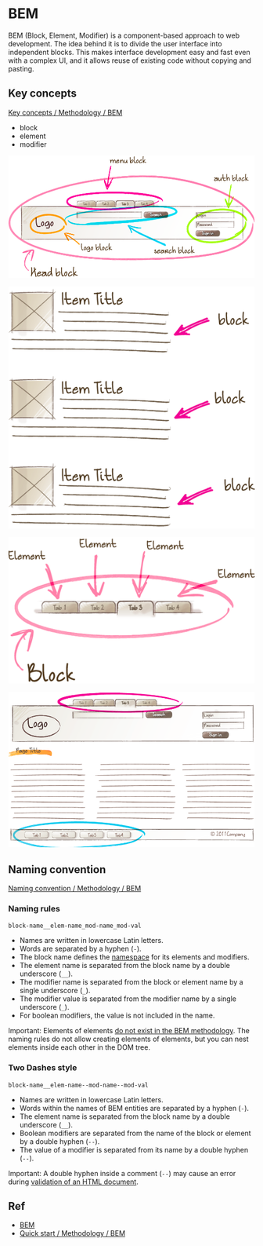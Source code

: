 # BEM

BEM (Block, Element, Modifier) is a component-based approach to web development. The idea behind it is to divide the user interface into independent blocks. This makes interface development easy and fast even with a complex UI, and it allows reuse of existing code without copying and pasting.

## Key concepts

[Key concepts / Methodology / BEM](https://en.bem.info/methodology/key-concepts/)

- block
- element
- modifier

![Nested structure](img/bem-nested-structure.png)

![Block](img/bem-block.png)

![Element](img/bem-element.png)

![Modifier](img/bem-modifier.png)

## Naming convention

[Naming convention / Methodology / BEM](https://en.bem.info/methodology/naming-convention/)

### Naming rules

```
block-name__elem-name_mod-name_mod-val
```

- Names are written in lowercase Latin letters.
- Words are separated by a hyphen (`-`).
- The block name defines the [namespace](https://en.wikipedia.org/wiki/Namespace) for its elements and modifiers.
- The element name is separated from the block name by a double underscore (`__`).
- The modifier name is separated from the block or element name by a single underscore (`_`).
- The modifier value is separated from the modifier name by a single underscore (`_`).
- For boolean modifiers, the value is not included in the name.

Important: Elements of elements [do not exist in the BEM methodology](https://en.bem.info/methodology/faq/#why-not-create-elements-of-elements-block__elem1__elem2). The naming rules do not allow creating elements of elements, but you can nest elements inside each other in the DOM tree.

### Two Dashes style

```
block-name__elem-name--mod-name--mod-val
```

- Names are written in lowercase Latin letters.
- Words within the names of BEM entities are separated by a hyphen (`-`).
- The element name is separated from the block name by a double underscore (`__`).
- Boolean modifiers are separated from the name of the block or element by a double hyphen (`--`).
- The value of a modifier is separated from its name by a double hyphen (`--`).

Important: A double hyphen inside a comment (`--`) may cause an error during [validation of an HTML document](http://www.w3.org/TR/html5/syntax.html#comments).

## Ref

- [BEM](https://en.bem.info/)
- [Quick start / Methodology / BEM](https://en.bem.info/methodology/quick-start/)

